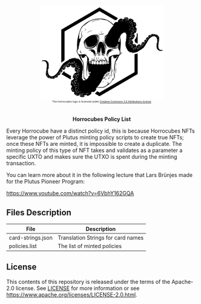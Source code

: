 <p align="center">
  <img align="middle" src=
  "https://github.com/Horrocubes/horrocubes-signature-validator/blob/main/assets/horrologo_black.png"
  height="250" /></br>
  <sup><sup><sup><sup>The Horrocubes logo is licensed under
  <a href="https://creativecommons.org/licenses/by/3.0/">Creative
  Commons 3.0 Attributions license</a></sup></sup></sup></sup>
</p>
 
<p align="center"><b>Horrocubes Policy List</b></p>

Every Horrocube have a distinct policy id, this is because Horrocubes NFTs leverage the power of Plutus minting policy scripts to create true NFTs; once these NFTs are minted, it is impossible to create a duplicate. The minting policy of this type of NFT takes and validates as a parameter a specific UXTO and makes sure the UTXO is spent during the minting transaction.

You can learn more about it in the following lecture that Lars Brünjes made for the Plutus Pioneer Program:

https://www.youtube.com/watch?v=6VbhY162GQA

Files Description
-------

| File          | Description   |
| ------------- | ------------- |
| card-strings.json  | Translation Strings for card names |
| policies.list  | The list of minted policies |

License
-------

This contents of this repository is released under the terms of the Apache-2.0 license. See [LICENSE](LICENSE) for more information or see https://www.apache.org/licenses/LICENSE-2.0.html.
